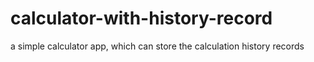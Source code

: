 # calculator-with-history-record
a simple calculator app, which can store the calculation history records
